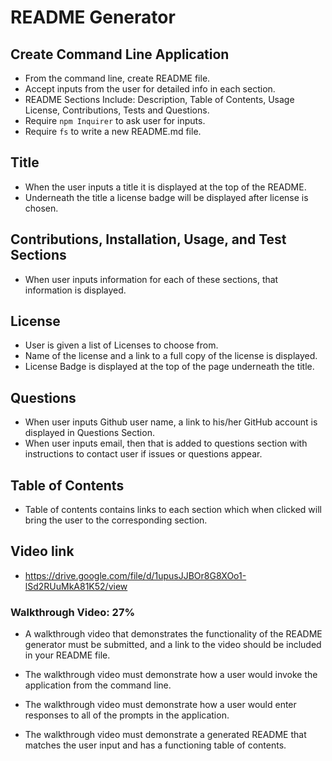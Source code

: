 # README Generator

## Create Command Line Application

- From the command line, create README file.
- Accept inputs from the user for detailed info in each section.
- README Sections Include: Description, Table of Contents, Usage License, Contributions, Tests and Questions.
- Require `npm Inquirer` to ask user for inputs.
- Require `fs` to write a new README.md file.

## Title

- When the user inputs a title it is displayed at the top of the README.
- Underneath the title a license badge will be displayed after license is chosen.

## Contributions, Installation, Usage, and Test Sections

- When user inputs information for each of these sections, that information is displayed.

## License

- User is given a list of Licenses to choose from.
- Name of the license and a link to a full copy of the license is displayed.
- License Badge is displayed at the top of the page underneath the title.

## Questions

- When user inputs Github user name, a link to his/her GitHub account is displayed in Questions Section.
- When user inputs email, then that is added to questions section with instructions to contact user if issues or questions appear.

## Table of Contents

- Table of contents contains links to each section which when clicked will bring the user to the corresponding section.

## Video link

- https://drive.google.com/file/d/1upusJJBOr8G8XOo1-lSd2RUuMkA81K52/view



### Walkthrough Video: 27%

* A walkthrough video that demonstrates the functionality of the README generator must be submitted, and a link to the video should be included in your README file.

* The walkthrough video must demonstrate how a user would invoke the application from the command line.

* The walkthrough video must demonstrate how a user would enter responses to all of the prompts in the application.

* The walkthrough video must demonstrate a generated README that matches the user input and has a functioning table of contents.


